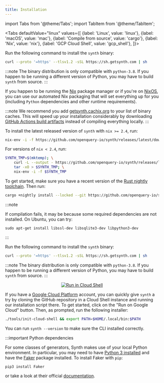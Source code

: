 ```yaml
---
title: Installation
---
```


import Tabs from '@theme/Tabs'; import TabItem from '@theme/TabItem';

<Tabs defaultValue="linux"
values={[
{label: 'Linux', value: 'linux'}, {label: 'macOS', value: 'mac'}, {label: 'Compile from source', value: 'cargo'}, {label: 'Nix', value: 'nix'}, {label: 'GCP Cloud Shell', value: 'gcp_shell'},
]}>

<TabItem value='linux'>

Run the following command to install the `synth` binary:

```bash
curl --proto '=https' --tlsv1.2 -sSL https://sh.getsynth.com | sh
```

:::note
The binary distribution is only compatible with `python-3.8`. If you happen to be running a different version of Python, you may have to build `synth` from source.
:::
	
</TabItem>

<TabItem value='nix'>

If you happen to be running the [Nix](https://nixos.org/download.html#nix-quick-install) package manager or if you're on [NixOS](https://nixos.org/), you can use our automated Nix packaging that will set everything up for you (including `Python` dependencies and other runtime requirements).

:::note
We recommend you add [getsynth.cachix.org](https://app.cachix.org/cache/getsynth) to your list of binary caches. This will speed up your installation considerably by downloading [GitHub Actions build artifacts](https://github.com/openquery-io/synth/actions/workflows/cachix.yml) instead of compiling everything locally.
:::

To install the latest released version of `synth` with `nix >= 2.4`, run:

```bash
nix-env -i -f https://github.com/openquery-io/synth/releases/latest/download/install-nix
```

For versions of `nix < 2.4`, run:

```bash
SYNTH_TMP=$(mktemp); \
	curl -L --output - https://github.com/openquery-io/synth/releases/latest/download/install-nix |\
	tar -xO > $SYNTH_TMP; \
	nix-env -i -f $SYNTH_TMP
```

</TabItem>

<TabItem value='cargo'>

To get started, make sure you have a recent version of the [Rust nightly toolchain](https://www.rust-lang.org/tools/install). Then run:

```bash
cargo +nightly install --locked --git https://github.com/openquery-io/synth.git synth
```

:::note

If compilation fails, it may be because some required dependencies are not installed. On Ubuntu, you can try:

```
sudo apt-get install libssl-dev libsqlite3-dev libpython3-dev
```
:::

</TabItem>
  
<TabItem value='mac'>

Run the following command to install the `synth` binary:

```bash
curl --proto '=https' --tlsv1.2 -sSL https://sh.getsynth.com | sh
```

:::note
The binary distribution is only compatible with `python-3.8`. If you happen to be running a different version of Python, you may have to build `synth` from source.
:::

</TabItem>


<TabItem value='gcp_shell'>
<div align="center">
<a href="https://ssh.cloud.google.com/cloudshell/editor?cloudshell_git_repo=https://github.com/openquery-io/synth.git&cloudshell_print=tools/README-cloud-shell"><img alt="Run in Cloud Shell" src="https://storage.googleapis.com/gweb-cloudblog-publish/images/run_on_google_cloud.max-300x300.png"></img></a>
</div>

If you have a [Google Cloud Platform](https://cloud.google.com/) account, you can quickly give `synth` a try by cloning the GitHub repository in a Cloud Shell instance and running our installation script there. To get started, click on the "Run on Google Cloud" button. Then, as prompted, run the following installer:

```bash
./tools/init-cloud-shell && export PATH=$HOME/.local/bin:$PATH
```

</TabItem>
</Tabs>

You can run `synth --version` to make sure the CLI installed correctly.

:::important Python dependencies

For some classes of generators, Synth makes use of your local Python environment. In particular, you may need to have [Python 3 installed](https://www.python.org/downloads/) and have the [Faker](https://pypi.org/project/Faker/) package installed. To install Faker with `pip`:

```bash
pip3 install Faker
```

or take a look at their official [documentation](https://faker.readthedocs.io/en/master/index.html).
